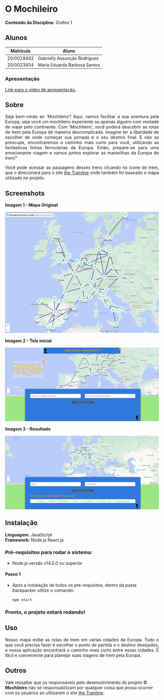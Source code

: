 # O Mochileiro

**Conteúdo da Disciplina**: Grafos 1<br>

## Alunos
|Matrícula | Aluno |
| -- | -- |
| 20/0018442  |  Gabrielly Assunção Rodrigues |
| 20/0023934|  Maria Eduarda Barbosa Santos |

### Apresentação

[Link para o vídeo de apresentação.](https://unbbr-my.sharepoint.com/personal/200018442_aluno_unb_br/_layouts/15/embed.aspx?UniqueId=a676bef9-f5e7-473f-9eb4-c7122a810940&nav=%7B%22playbackOptions%22%3A%7B%22startTimeInSeconds%22%3A0%7D%7D&embed=%7B%22ust%22%3Atrue%2C%22hv%22%3A%22CopyEmbedCode%22%7D&referrer=StreamWebApp&referrerScenario=EmbedDialog.Create)

## Sobre 

<p align="justify">
Seja bem-vindo ao 'Mochileiro'! Aqui, vamos facilitar a sua aventura pela Europa, seja você um mochileiro experiente ou apenas alguém com vontade de viajar pelo continente.
Com 'Mochileiro', você poderá descobrir as rotas de trem pela Europa de maneira descomplicada. Imagine ter a liberdade de escolher de onde começar sua jornada e o seu destino final. E não se preocupe, encontraremos o caminho mais curto para você, utilizando as fantásticas linhas ferroviárias da Europa.
Então, prepare-se para uma emocionante viagem e vamos juntos explorar as maravilhas da Europa de trem!"</p>

<p align="justify">
Você pode acessar as passagens desses trens clicando no ícone de trem, que o direcionará para o site <a href="https://www.thetrainline.com/pt-br">the Trainline</a> onde também foi baseado o mapa utilizado no projeto.
</p>


## Screenshots
**Imagem 1 - Mapa Original** 

![mapOriginal](backpacker/src/images/mapOriginal.png)

**Imagem 2 - Tela inicial** 

![mapOriginal](backpacker/src/images/telaInicial.png)

**Imagem 3 - Resultado** 

![mapOriginal](backpacker/src/images/resultado.png)

## Instalação 
**Linguagem**: JavaScript<br>
**Framework**: Node.js React.js<br>
### Pré-requisitos para rodar o sistema:

- Node.js versão v14.0.0 ou superior <br>
#### Passo 1
- Após a instalação de todos os pŕe-requisitos, dentro da pasta backpacker utilize o comando:
  ```
  npm start
  ```


 ### Pronto, o projeto estará rodando! 
## Uso 

<p align="justify">
Nosso mapa exibe as rotas de trem em várias cidades da Europa. Tudo o que você precisa fazer é escolher o ponto de partida e o destino desejados, e nossa aplicação encontrará o caminho mais curto entre essas cidades. É fácil e conveniente para planejar suas viagens de trem pela Europa.
</p>

## Outros 

Vale ressaltar que os responsáveis pelo desenvolvimento do projeto **O Mochileiro** não se responsabilizam por qualquer coisa que possa ocorrer com os usuários ao utilizarem o site [the Trainline](https://www.thetrainline.com/pt-br).  
